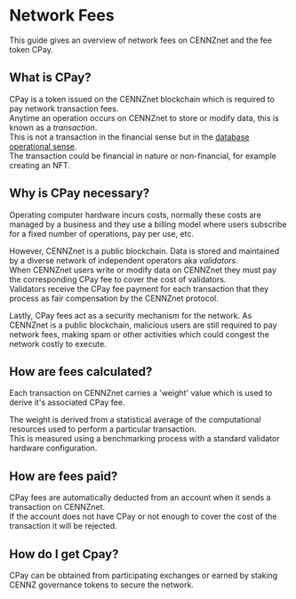 # Network Fees

This guide gives an overview of network fees on CENNZnet and the fee token CPay.  

## What is CPay?

CPay is a token issued on the CENNZnet blockchain which is required to pay network transaction fees.  
Anytime an operation occurs on CENNZnet to store or modify data, this is known as a _transaction_.  
This is not a transaction in the financial sense but in the [database operational sense](https://en.wikipedia.org/wiki/Database_transaction).  
The transaction could be financial in nature or non-financial, for example creating an NFT.  

## Why is CPay necessary?

Operating computer hardware incurs costs, normally these costs are managed by a business and they use a billing model where
users subscribe for a fixed number of operations, pay per use, etc.

However, CENNZnet is a public blockchain. Data is stored and maintained by a diverse network of independent operators aka _validators_.  
When CENNZnet users write or modify data on CENNZnet they must pay the corresponding CPay fee to cover the cost of validators.  
Validators receive the CPay fee payment for each transaction that they process as fair compensation by the CENNZnet protocol.  

Lastly, CPay fees act as a security mechanism for the network. As CENNZnet is a public blockchain,
malicious users are still required to pay network fees, making spam or other activities which could congest the network costly to execute.  

## How are fees calculated?

Each transaction on CENNZnet carries a 'weight' value which is used to derive it's associated CPay fee.

The weight is derived from a statistical average of the computational resources used to perform a particular transaction.  
This is measured using a benchmarking process with a standard validator hardware configuration. 

## How are fees paid?

CPay fees are automatically deducted from an account when it sends a transaction on CENNZnet.  
If the account does not have CPay or not enough to cover the cost of the transaction it will be rejected.  

## How do I get Cpay?

CPay can be obtained from participating exchanges or earned by staking CENNZ governance tokens to
secure the network.  
